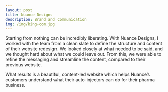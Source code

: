 ```yaml
---
layout: post
title: Nuance Designs
description: Brand and Communication
img: /img/king-com.jpg
---
```


Starting from nothing can be incredibly liberating. With Nuance Designs, I worked with the team from a clean slate to define the structure and content of their website redesign. We looked closely at what needed to be said, and we thought hard about what we could leave out. From this, we were able to refine the messaging and streamline the content, compared to their previous website.

What results is a beautiful, content-led website which helps Nuance’s customers understand what their auto-injectors can do for their pharma business.